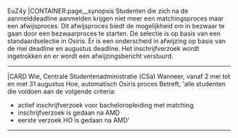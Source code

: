 EuZ4y
|CONTAINER:page__synopsis
Studenten die zich na de aanmelddeadline aanmelden krijgen niet meer een matchingsproces maar een afwijsproces. Dit afwijsproces biedt de mogelijkheid om in bezwaar te gaan door een bezwaarproces te starten. De selectie is op basis van een standaardselectie in Osiris. Er is een onderscheid in afwijzing op basis van de mei deadline en augustus deadline. 
Het inschrijfverzoek wordt ingetrokken en er wordt een afwijzingsbericht verstuurd.
_____
|CARD
Wie, Centrale Studentenadministratie (CSa) 
Wanneer, vanaf 2 mei tot en met 31 augustus
Hoe, automatisch Osiris proces
Betreft, 'alle studenten die voldoen aan de volgende criteria:

* actief inschrijfverzoek voor bacheloropleiding met matching
* inschrijfverzoek is gedaan na AMD
* eerste verzoek HO is gedaan na AMD'


-----



